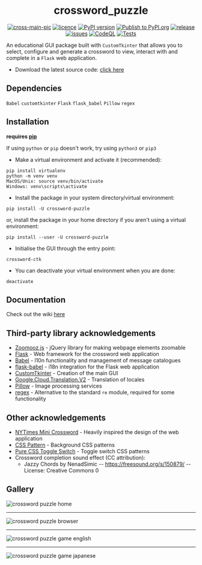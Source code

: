 <div align="center">
  
  # crossword_puzzle

</div>

<div align="center">

  <a href="">![cross-main-pic](https://github.com/tomasvana10/crossword_puzzle/assets/124552709/370a11cb-540e-41c4-8917-5f5272da2ebd)</a>
  <a href="">![licence](https://img.shields.io/badge/licence-MIT-green?style=flat?logo=licence)</a>
  <a href="">[![PyPI version](https://img.shields.io/pypi/v/crossword_puzzle?style=flat-square)](https://pypi.org/project/crossword_puzzle/)</a>
  <a href="">[![Publish to PyPI.org](https://github.com/tomasvana10/crossword_puzzle/actions/workflows/publish.yml/badge.svg)](https://github.com/tomasvana10/crossword_puzzle/actions/workflows/publish.yml)</a>
  <a href="">[![release](https://img.shields.io/github/v/release/tomasvana10/crossword_puzzle?logo=github)](https://github.com/tomasvana10/crossword_puzzle/releases/latest)</a>
  <a href="">[![issues](https://img.shields.io/github/issues-raw/tomasvana10/crossword_puzzle.svg?maxAge=25000)](https://github.com/tomasvana10/crossword_puzzle/issues)</a>
  <a href="">[![CodeQL](https://github.com/tomasvana10/crossword_puzzle/actions/workflows/github-code-scanning/codeql/badge.svg)](https://github.com/tomasvana10/crossword_puzzle/actions/workflows/github-code-scanning/codeql)</a>
  <a href="">[![Tests](https://github.com/tomasvana10/crossword_puzzle/actions/workflows/tox-tests.yml/badge.svg)](https://github.com/tomasvana10/crossword_puzzle/actions/workflows/tox-tests.yml)</a>
  
</div>

An educational GUI package built with `CustomTkinter` that allows you to select, configure and generate a crossword to view, interact with and complete in a `Flask` web application.
- Download the latest source code: [click here](https://github.com/tomasvana10/crossword_puzzle/releases/latest)

## Dependencies
`Babel`
`customtkinter`
`Flask`
`flask_babel`
`Pillow`
`regex`

## Installation
**requires [pip](https://pip.pypa.io/en/stable/installation/)**

If using `python` or `pip` doesn't work, try using `python3` or `pip3`

- Make a virtual environment and activate it (recommended):
```
pip install virtualenv
python -m venv venv
MacOS/Unix: source venv/bin/activate
Windows: venv\scripts\activate
```
- Install the package in your system directory/virtual environment:
```
pip install -U crossword-puzzle
```
or, install the package in your home directory if you aren't using a virtual environment:
```
pip install --user -U crossword-puzzle
```
- Initialise the GUI through the entry point:
```
crossword-ctk
```
- You can deactivate your virtual environment when you are done:
```
deactivate
```

## Documentation
Check out the wiki [here](https://github.com/tomasvana10/crossword_puzzle/wiki)

## Third-party library acknowledgements
- [Zoomooz.js](https://jaukia.github.io/zoomooz/) - jQuery library for making webpage elements zoomable
- [Flask](https://flask.palletsprojects.com/en/3.0.x/) - Web framework for the crossword web application
- [Babel](https://babel.pocoo.org/en/latest/) - l10n functionality and management of message catalogues
- [flask-babel](https://python-babel.github.io/flask-babel/) - i18n integration for the Flask web application
- [CustomTkinter](https://github.com/TomSchimansky/CustomTkinter) - Creation of the main GUI
- [Google.Cloud.Translation.V2](https://cloud.google.com/dotnet/docs/reference/Google.Cloud.Translation.V2/latest) - Translation of locales 
- [Pillow](https://pillow.readthedocs.io/en/stable/) - Image processing services
- [regex](https://github.com/mrabarnett/mrab-regex) - Alternative to the standard `re` module, required for some functionality

## Other acknowledgements
- [NYTimes Mini Crossword](https://www.nytimes.com/crosswords/game/mini) - Heavily inspired the design of the web application
- [CSS Pattern](https://css-pattern.com) - Background CSS patterns
- [Pure CSS Toggle Switch](https://codepen.io/morgoe/pen/VvzWQg) - Toggle switch CSS patterns
- Crossword completion sound effect (CC attribution):
  - Jazzy Chords by NenadSimic -- https://freesound.org/s/150879/ -- License: Creative Commons 0

## Gallery
<img alt="crossword puzzle home" src="https://github.com/tomasvana10/crossword_puzzle/assets/124552709/b7472342-5cfe-418b-bdf1-cd7ab0389ace">
<hr>
<img alt="crossword puzzle browser" src="https://github.com/tomasvana10/crossword_puzzle/assets/124552709/b3be1965-3847-45c8-99fd-b2ad284b46d9">
<hr>
<img alt="crossword puzzle game english" src="https://github.com/tomasvana10/crossword_puzzle/assets/124552709/40c74282-8981-4b90-a29e-b4787d3ea134">
<hr>
<img alt="crossword puzzle game japanese" src="https://github.com/tomasvana10/crossword_puzzle/assets/124552709/e892e74d-fa45-4866-8483-27b950cf152c">
